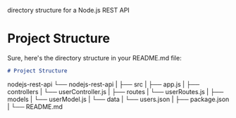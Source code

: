 directory structure for a Node.js REST API 

# Project Structure
Sure, here's the directory structure in your README.md file:

```markdown
# Project Structure

```
nodejs-rest-api
└── nodejs-rest-api
|   ├── src
|       ├── app.js
|       ├── controllers
|           └── userController.js
|       ├── routes
|           └── userRoutes.js
|       ├── models
|           └── userModel.js
|       └── data
|           └── users.json
|   ├── package.json
|   └── README.md
```
```
